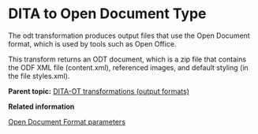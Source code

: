 # DITA to Open Document Type

The odt transformation produces output files that use the Open Document format, which is used by tools such as Open Office.

This transform returns an ODT document, which is a zip file that contains the ODF XML file \(content.xml\), referenced images, and default styling \(in the file styles.xml\).

**Parent topic:** [DITA-OT transformations \(output formats\)](../user-guide/AvailableTransforms.md)

**Related information**  


[Open Document Format parameters](../parameters/parameters-odt.md)

